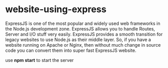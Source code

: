 # website-using-express
ExpressJS is one of the most popular and widely used web frameworks in the Node.js development zone. ExpressJS allows you to handle Routes, Server and I/O stuff very easily.  ExpressJS provides a smooth transition for legacy websites to use Node.js as their middle layer. So, if you have a website running on Apache or Nginx, then without much change in source code you can convert them into super fast ExpressJS website.

use **npm start** to start the server
